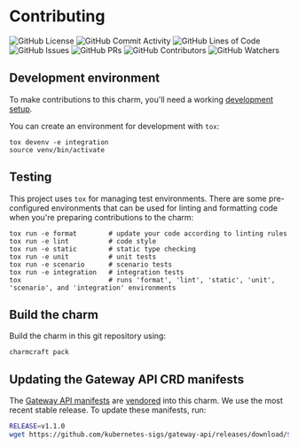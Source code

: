 # Contributing
![GitHub License](https://img.shields.io/github/license/canonical/istio-core-operator)
![GitHub Commit Activity](https://img.shields.io/github/commit-activity/y/canonical/istio-core-operator)
![GitHub Lines of Code](https://img.shields.io/tokei/lines/github/canonical/istio-core-operator)
![GitHub Issues](https://img.shields.io/github/issues/canonical/istio-core-operator)
![GitHub PRs](https://img.shields.io/github/issues-pr/canonical/istio-core-operator)
![GitHub Contributors](https://img.shields.io/github/contributors/canonical/istio-core-operator)
![GitHub Watchers](https://img.shields.io/github/watchers/canonical/istio-core-operator?style=social)

## Development environment

To make contributions to this charm, you'll need a working [development setup](https://juju.is/docs/sdk/dev-setup).

You can create an environment for development with `tox`:

```shell
tox devenv -e integration
source venv/bin/activate
```

## Testing

This project uses `tox` for managing test environments. There are some pre-configured environments
that can be used for linting and formatting code when you're preparing contributions to the charm:

```shell
tox run -e format        # update your code according to linting rules
tox run -e lint          # code style
tox run -e static        # static type checking
tox run -e unit          # unit tests
tox run -e scenario      # scenario tests
tox run -e integration   # integration tests
tox                      # runs 'format', 'lint', 'static', 'unit', 'scenario', and 'integration' environments
```

## Build the charm

Build the charm in this git repository using:

```shell
charmcraft pack
```

## Updating the Gateway API CRD manifests

The [Gateway API manifests]() are [vendored](/src/manifests/gateway-apis-crds.yaml) into this charm. We use the most recent stable release.  To update these manifests, run:

```bash
RELEASE=v1.1.0
wget https://github.com/kubernetes-sigs/gateway-api/releases/download/${RELEASE}/standard-install.yaml -O ./src/manifests/gateway-apis-crds.yaml
```
